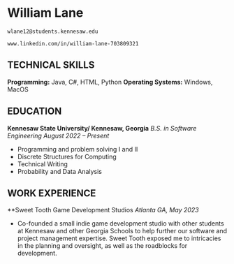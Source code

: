 # William Lane

```
wlane12@students.kennesaw.edu
```

```
www.linkedin.com/in/william-lane-703809321
```

## TECHNICAL SKILLS

**Programming:** Java, C#, HTML, Python
**Operating Systems:** Windows, MacOS

## EDUCATION

**Kennesaw State University/ Kennesaw, Georgia**
_B.S. in Software Engineering August 2022 – Present_

- Programming and problem solving I and II
- Discrete Structures for Computing
- Technical Writing
- Probability and Data Analysis

## WORK EXPERIENCE

\*\*Sweet Tooth Game Development Studios
_Atlanta GA, May 2023_

- Co-founded a small indie game development studio with other students at Kennesaw and other Georgia Schools to help further our software and project management expertise. Sweet Tooth exposed me to intricacies in the planning and oversight, as well as the roadblocks for development.